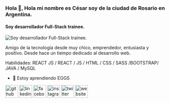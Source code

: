 ### Hola 👋, **Hola mi nombre es César soy de la ciudad de Rosario en Argentina.** 
#### Soy desarrollador Full-Stack trainee. 
![Soy desarrollador Full-Stack trainee. ](https://cesargomez.netlify.app/static/media/logoweb.e2a8bc77.png)

Amigo de la tecnología desde muy chico, emprendedor, entusiasta y positivo. Desde hace un tiempo dedicado al desarrollo web.

Habilidades: REACT JS / REACT / JS / HTML / CSS / SASS /BOOTSTRAP/ JAVA / MySQL

- 🌱 Estoy aprendiendo EGGS 


[<img src='https://cdn.jsdelivr.net/npm/simple-icons@3.0.1/icons/github.svg' alt='github' height='40'>](https://github.com/https://github.com/cesargomez06/)  [<img src='https://cdn.jsdelivr.net/npm/simple-icons@3.0.1/icons/linkedin.svg' alt='linkedin' height='40'>](https://www.linkedin.com/in/https://www.linkedin.com/in/cesargomez06//)  [<img src='https://cdn.jsdelivr.net/npm/simple-icons@3.0.1/icons/facebook.svg' alt='facebook' height='40'>](https://www.facebook.com/https://www.facebook.com/cesarytachi)  [<img src='https://cdn.jsdelivr.net/npm/simple-icons@3.0.1/icons/instagram.svg' alt='instagram' height='40'>](https://www.instagram.com/https://www.instagram.com/cesargomez06//)  [<img src='https://cdn.jsdelivr.net/npm/simple-icons@3.0.1/icons/twitter.svg' alt='twitter' height='40'>](https://twitter.com/https://twitter.com/cesargomezrc)  [<img src='https://cdn.jsdelivr.net/npm/simple-icons@3.0.1/icons/icloud.svg' alt='website' height='40'>](https://cesargomez.netlify.app/)  


